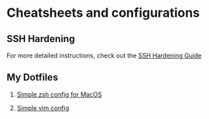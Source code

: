 # Cheatsheets and configurations
## SSH Hardening

For more detailed instructions, check out the [SSH Hardening Guide](https://github.com/s0metea/please-just-remember/blob/main/SSH%20Hardening.md)

## My Dotfiles
1. [Simple zsh config for MacOS](https://github.com/s0metea/please-just-remember/blob/main/.zshrc)

2. [Simple vim config](https://github.com/s0metea/please-just-remember/blob/main/.vimrc)
